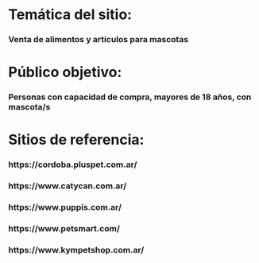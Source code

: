 <h1>Temática del sitio:</h1> <h3>Venta de alimentos y artículos para mascotas</h3>

<h1>Público objetivo:</h1> <h3>Personas con capacidad de compra, mayores de 18 años, con mascota/s</h3>

<h1>Sitios de referencia:</h1>
<h3>https://cordoba.pluspet.com.ar/</h3>
<h3>https://www.catycan.com.ar/</h3>
<h3>https://www.puppis.com.ar/</h3>
<h3>https://www.petsmart.com/</h3>
<h3>https://www.kympetshop.com.ar/</h3>